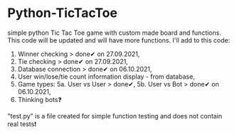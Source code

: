 # Python-TicTacToe
simple python Tic Tac Toe game with custom made board and functions.
This code will be updated and will have more functions.
I'll add to this code:
1. Winner checking > done✔ on 27.09.2021,
2. Tie checking > done✔ on 27.09.2021,
3. Database connection > done✔ on 06.10.2021,
4. User win/lose/tie count information display - from database,
5. Game types:
  5a. User vs User > done✔,
  5b. User vs Bot > done✔ on 06.10.2021,
6. Thinking bots❓

"test.py" is a file created for simple function testing and does not contain real tests❗
